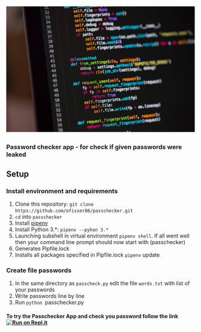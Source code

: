 # ![Password checker App](password-logo2.jpeg)

### Password checker app - for check if given passwords were leaked

## Setup

### Install environment and requirements

1. Clone this repository: `git clone https://github.com/ofisser86/passchecker.git`
2. `cd` into `passchecker`
3. Install [pipenv](https://github.com/pypa/pipenv)
4. Install Python 3.*:  `pipenv --pyhon 3.*`
5. Launching subshell in virtual environment `pipenv shell`. If all went well then your command line prompt should now start with (passchecker)
6. Generates Pipfile.lock
7. Installs all packages specified in Pipfile.lock `pipenv` update

### Create file passwords
1. In the same directory as `passcheck.py` edit the file `words.txt` with list of your passwords
2. Write passwords line by line
3. Run `python `passchecker.py

#### To try the Passchecker App and check you password follow the link  [![Run on Repl.it](https://repl.it/badge/github/ofisser86/passchecker)](https://repl.it/github/ofisser86/passchecker)
